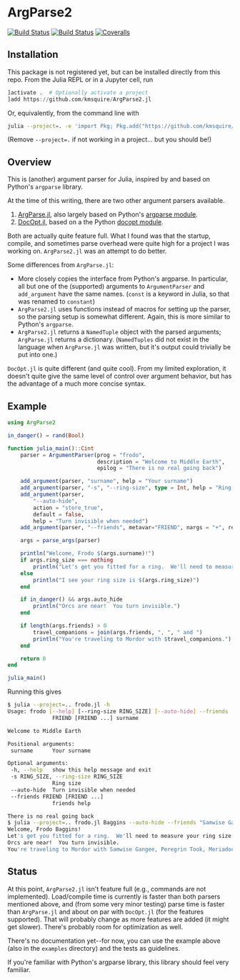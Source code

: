 # ArgParse2

<!--Uncomment the lines below when documentation becomes available-->
<!--[![Stable](https://img.shields.io/badge/docs-stable-blue.svg)](https://kmsquire.github.io/ArgParse2.jl/stable)-->
<!--[![Dev](https://img.shields.io/badge/docs-dev-blue.svg)](https://kmsquire.github.io/ArgParse2.jl/dev)-->
[![Build Status](https://travis-ci.com/kmsquire/ArgParse2.jl.svg?branch=master)](https://travis-ci.com/kmsquire/ArgParse2.jl)
[![Build Status](https://ci.appveyor.com/api/projects/status/github/kmsquire/ArgParse2.jl?svg=true)](https://ci.appveyor.com/project/kmsquire/ArgParse2-jl)
[![Coveralls](https://coveralls.io/repos/github/kmsquire/ArgParse2.jl/badge.svg?branch=master&service=github)](https://coveralls.io/github/kmsquire/ArgParse2.jl?branch=master)

## Installation

This package is not registered yet, but can be installed directly from this repo.
From the Julia REPL or in a Jupyter cell, run

```julia
]activate .  # Optionally activate a project
]add https://github.com/kmsquire/ArgParse2.jl
```

Or, equivalently, from the command line with

```bash
julia --project=. -e 'import Pkg; Pkg.add("https://github.com/kmsquire/ArgParse2.jl")'
```

(Remove `--project=.` if not working in a project... but you should be!)

## Overview

This is (another) argument parser for Julia, inspired by and based on Python's `argparse`
library.

At the time of this writing, there are two other argument parsers available.

1. [ArgParse.jl](https://github.com/carlobaldassi/ArgParse.jl/), also largely based on Python's
   [argparse module](https://docs.python.org/3/library/argparse.html).
2. [DocOpt.jl](https://github.com/docopt/DocOpt.jl), based on a the Python [docopt module](http://docopt.org/).

Both are actually quite feature full.  What I found was that the startup, compile, and
sometimes parse overhead were quite high for a project I was working on.  `ArgParse2.jl` was an
attempt to do better.

Some differences from `ArgParse.jl`:

* More closely copies the interface from Python's argparse.  In particular, all but one of the
  (supported) arguments to `ArgumentParser` and `add_argument` have the same names.  (`const`
  is a keyword in Julia, so that was renamed to `constant`)
* `ArgParse2.jl` uses functions instead of macros for setting up the parser, so the parsing
  setup is somewhat different.  Again, this is more similar to Python's `argparse`.
* `ArgParse2.jl` returns a `NamedTuple` object with the parsed arguments; `ArgParse.jl`
  returns a dictionary.  (`NamedTuples` did  not exist in the language when `ArgParse.jl` was written, but it's output could trivially be put into one.)

`DocOpt.jl` is quite different (and quite cool).  From my limited exploration, it doesn't
quite give the same level of control over argument behavior, but has the advantage of a much
more concise syntax.

## Example

```julia
using ArgParse2

in_danger() = rand(Bool)

function julia_main()::Cint
    parser = ArgumentParser(prog = "frodo",
                            description = "Welcome to Middle Earth",
                            epilog = "There is no real going back")

    add_argument(parser, "surname", help = "Your surname")
    add_argument(parser, "-s", "--ring-size", type = Int, help = "Ring size")
    add_argument(parser,
        "--auto-hide",
        action = "store_true",
        default = false,
        help = "Turn invisible when needed")
    add_argument(parser, "--friends", metavar="FRIEND", nargs = "+", required = true)

    args = parse_args(parser)

    println("Welcome, Frodo $(args.surname)!")
    if args.ring_size === nothing
        println("Let's get you fitted for a ring.  We'll need to measure your ring size.")
    else
        println("I see your ring size is $(args.ring_size)")
    end

    if in_danger() && args.auto_hide
        println("Orcs are near!  You turn invisible.")
    end

    if length(args.friends) > 0
        travel_companions = join(args.friends, ", ", " and ")
        println("You're traveling to Mordor with $travel_companions.")
    end

    return 0
end

julia_main()
```

Running this gives

```bash
$ julia --project=.. frodo.jl -h
Usage: frodo [--help] [--ring-size RING_SIZE] [--auto-hide] --friends
              FRIEND [FRIEND ...] surname

Welcome to Middle Earth

Positional arguments:
 surname      Your surname

Optional arguments:
 -h, --help   show this help message and exit
 -s RING_SIZE, --ring-size RING_SIZE
              Ring size
 --auto-hide  Turn invisible when needed
 --friends FRIEND [FRIEND ...]
              friends help

There is no real going back
$ julia --project=.. frodo.jl Baggins --auto-hide --friends "Samwise Gangee" "Peregrin Took" "Meriadoc Brandybuck" "Fredegar Bolger"
Welcome, Frodo Baggins!
Let's get you fitted for a ring.  We'll need to measure your ring size.
Orcs are near!  You turn invisible.
You're traveling to Mordor with Samwise Gangee, Peregrin Took, Meriadoc Brandybuck and Fredegar Bolger.
```

## Status

At this point, `ArgParse2.jl` isn't feature full (e.g., commands are not implemented).
Load/compile time is currently is faster than both parsers mentioned above, and (from some
very minor testing) parse time is faster than `ArgParse.jl`  and about on par with `DocOpt.jl`
(for the features supported).  That will probably change as more features are added (it might
get slower).  There's probably room for optimization as well.

There's no documentation yet--for now, you can use the example above (also in the `examples`
directory) and the tests as guidelines.

If you're familiar with Python's argparse library,
this library should feel very familiar.
